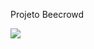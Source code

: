 Projeto Beecrowd

<img src="https://github.com/user-attachments/assets/563339df-69b8-4b94-bdd6-555570f2d5b1">
